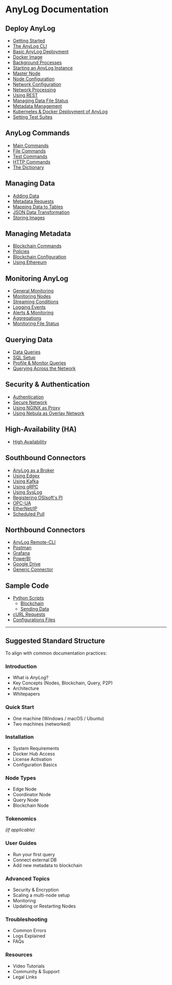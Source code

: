 # AnyLog Documentation

## Deploy AnyLog
- [Getting Started](documentation/getting%20started.md)
- [The AnyLog CLI](documentation/cli.md)
- [Basic AnyLog Deployment](documentation/training)
- [Docker Image](documentation/docker%20image.md)
- [Background Processes](documentation/background%20processes.md)
- [Starting an AnyLog Instance](documentation/starting%20an%20anylog%20instance.md)
- [Master Node](documentation/master%20node.md)
- [Node Configuration](documentation/node%20configuration.md)
- [Network Configuration](documentation/network%20configuration.md)
- [Network Processing](documentation/network%20processing.md)
- [Using REST](documentation/using%20rest.md)
- [Managing Data File Status](documentation/managing%20data%20files%20status.md)
- [Metadata Management](documentation/metadata%20management.md)
- [Kubernetes & Docker Deployment of AnyLog](documentation/deployments)
- [Setting Test Suites](documentation/test%20suites.md)

## AnyLog Commands
- [Main Commands](documentation/anylog%20commands.md)
- [File Commands](documentation/file%20commands.md)
- [Test Commands](documentation/test%20commands.md)
- [HTTP Commands](documentation/http%20commands.md)
- [The Dictionary](documentation/dictionary.md)

## Managing Data
- [Adding Data](documentation/adding%20data.md)
- [Metadata Requests](documentation/metadata%20requests.md)
- [Mapping Data to Tables](documentation/mapping%20data%20to%20tables.md)
- [JSON Data Transformation](documentation/json%20data%20transformation.md)
- [Storing Images](documentation/image%20mapping.md)

## Managing Metadata
- [Blockchain Commands](documentation/blockchain%20commands.md)
- [Policies](documentation/policies.md#policies-based-metadata)
- [Blockchain Configuration](documentation/blockchain%20configuration.md)
- [Using Ethereum](documentation/using%20ethereum.md)

## Monitoring AnyLog
- [General Monitoring](documentation/monitoring%20calls.md)
- [Monitoring Nodes](documentation/monitoring%20nodes.md)
- [Streaming Conditions](documentation/streaming%20conditions.md)
- [Logging Events](documentation/logging%20events.md)
- [Alerts & Monitoring](documentation/alerts%20and%20monitoring.md)
- [Aggregations](documentation/aggregations)
- [Monitoring File Status](documentation/managing%20data%20files%20status.md)

## Querying Data
- [Data Queries](documentation/queries.md)
- [SQL Setup](documentation/sql%20setup.md)
- [Profile & Monitor Queries](documentation/profiling%20and%20monitoring%20queries.md)
- [Querying Across the Network](documentation/network%20processing.md)

## Security & Authentication
- [Authentication](documentation/authentication.md)
- [Secure Network](documentation/secure%20network.md)
- [Using NGINX as Proxy](documentation/deployments/Networking%20&%20Security/nginx.md)
- [Using Nebula as Overlay Network](documentation/deployments/Networking%20&%20Security/nebula.md)

## High-Availability (HA)
- [High Availability](documentation/high%20availability.md)

## Southbound Connectors
- [AnyLog as a Broker](documentation/message%20broker.md)
- [Using Edgex](documentation/using%20edgex.md)
- [Using Kafka](documentation/using%20kafka.md)
- [Using gRPC](documentation/using%20grpc.md)
- [Using SysLog](documentation/using%20syslog.md)
- [Registering OSIsoft's PI](documentation/registering%20pi%20in%20the%20anylog%20network.md)
- [OPC-UA](documentation/opcua.md)
- [EtherNet/IP](documentation/enthernetip.md)
- [Scheduled Pull](documentation/scheduled%20pull.md)

## Northbound Connectors
- [AnyLog Remote-CLI](documentation/northbound%20connectors/remote_cli.md)
- [Postman](documentation/northbound%20connectors/using%20postman.md)
- [Grafana](documentation/northbound%20connectors/using%20grafana.md)
- [PowerBI](documentation/northbound%20connectors/PowerBI.md)
- [Google Drive](documentation/northbound%20connectors/Google.md)
- [Generic Connector](documentation/northbound%20connectors/postgres%20connector.md)

## Sample Code
- [Python Scripts](documentation/examples/Sample%20Python%20Scripts)
  - [Blockchain](documentation/examples/Sample%20Python%20Scripts/blockchain_add_policy_simple.py)
  - [Sending Data](documentation/examples/Sample%20Python%20Scripts/data)
- [cURL Requests](documentation/examples/curl.sh)
- [Configurations Files](documentation/examples/Configuration.md)

---

## Suggested Standard Structure

To align with common documentation practices:

### Introduction
- What is *AnyLog*?
- Key Concepts (Nodes, Blockchain, Query, P2P)
- Architecture
- Whitepapers

### Quick Start
- One machine (Windows / macOS / Ubuntu)
- Two machines (networked)

### Installation
- System Requirements
- Docker Hub Access
- License Activation
- Configuration Basics

### Node Types
- Edge Node
- Coordinator Node
- Query Node
- Blockchain Node

### Tokenomics
*(if applicable)*

### User Guides
- Run your first query
- Connect external DB
- Add new metadata to blockchain

### Advanced Topics
- Security & Encryption
- Scaling a multi-node setup
- Monitoring
- Updating or Restarting Nodes

### Troubleshooting
- Common Errors
- Logs Explained
- FAQs

### Resources
- Video Tutorials
- Community & Support
- Legal Links
